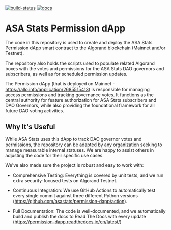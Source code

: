 
[![build-status](https://github.com/asastats/permission-dapp/actions/workflows/test.yml/badge.svg)](https://github.com/asastats/permission-dapp/actions/workflows/test.yml) [![docs](https://app.readthedocs.org/projects/permission-dapp/badge/?version=latest)](https://permission-dapp.readthedocs.io/en/latest/?badge=latest)

# ASA Stats Permission dApp

The code in this repository is used to create and deploy the ASA Stats Permission dApp smart contract to the Algorand blockchain (Mainnet and/or Testnet).

The repository also holds the scripts used to populate related Algorand boxes with the votes and permissions for the ASA Stats DAO governors and subscribers, as well as for scheduled permission updates.

The Permission dApp (that is deployed on Mainnet - https://allo.info/application/2685515413) is responsible for managing access permissions and tracking governance votes. It functions as the central authority for feature authorization for ASA Stats subscribers and DAO Governors, while also providing the foundational framework for all future DAO voting activities.  
  
## Why It's Useful  
  
While ASA Stats uses this dApp to track DAO governor votes and permissions, the repository can be adapted by any organization seeking to manage measurable internal statuses. We are happy to assist others in adjusting the code for their specific use cases.  
  
We've also made sure the project is robust and easy to work with:  
  
- Comprehensive Testing: Everything is covered by unit tests, and we run extra security-focused tests on Algorand Testnet.  
  
- Continuous Integration: We use GitHub Actions to automatically test every single commit against three different Python versions (https://github.com/asastats/permission-dapp/action).  
  
- Full Documentation: The code is well-documented, and we automatically build and publish the docs to Read The Docs with every update (https://permission-dapp.readthedocs.io/en/latest/)
